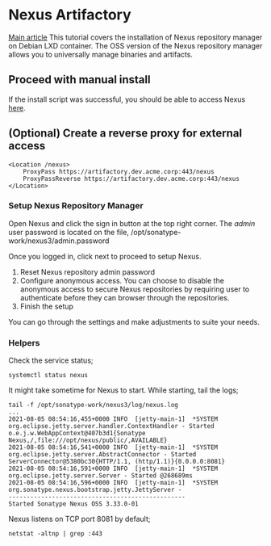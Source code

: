 # Nexus Artifactory

[Main article](https://kifarunix.com/install-nexus-repository-manager-on-debian/)
This tutorial covers the installation of Nexus repository manager on Debian LXD container.
The OSS version of the Nexus repository manager allows you to universally manage binaries and artifacts.

## Proceed with manual install

If the install script was successful, you should be able to access Nexus [here](https://artifactory.dev.acme.corp/nexus).

## (Optional) Create a reverse proxy for external access

    <Location /nexus>
        ProxyPass https://artifactory.dev.acme.corp:443/nexus
        ProxyPassReverse https://artifactory.dev.acme.corp:443/nexus
    </Location>

### Setup Nexus Repository Manager

Open Nexus and click the sign in button at the top right corner. 
The *admin* user password is located on the file, /opt/sonatype-work/nexus3/admin.password

Once you logged in, click next to proceed to setup Nexus.

1. Reset Nexus repository admin password
2. Configure anonymous access. You can choose to disable the anonymous access to secure Nexus repositories by requiring user to authenticate before they can browser through the repositories.
3. Finish the setup

You can go through the settings and make adjustments to suite your needs.

### Helpers

Check the service status;

    systemctl status nexus

It might take sometime for Nexus to start. While starting, tail the logs;

    tail -f /opt/sonatype-work/nexus3/log/nexus.log
    ...
    2021-08-05 08:54:16,455+0000 INFO  [jetty-main-1]  *SYSTEM org.eclipse.jetty.server.handler.ContextHandler - Started o.e.j.w.WebAppContext@407b3d1{Sonatype Nexus,/,file:///opt/nexus/public/,AVAILABLE}
    2021-08-05 08:54:16,541+0000 INFO  [jetty-main-1]  *SYSTEM org.eclipse.jetty.server.AbstractConnector - Started ServerConnector@5380bc30{HTTP/1.1, (http/1.1)}{0.0.0.0:8081}
    2021-08-05 08:54:16,591+0000 INFO  [jetty-main-1]  *SYSTEM org.eclipse.jetty.server.Server - Started @268689ms
    2021-08-05 08:54:16,596+0000 INFO  [jetty-main-1]  *SYSTEM org.sonatype.nexus.bootstrap.jetty.JettyServer -
    -------------------------------------------------    
    Started Sonatype Nexus OSS 3.33.0-01

Nexus listens on TCP port 8081 by default;

    netstat -altnp | grep :443
